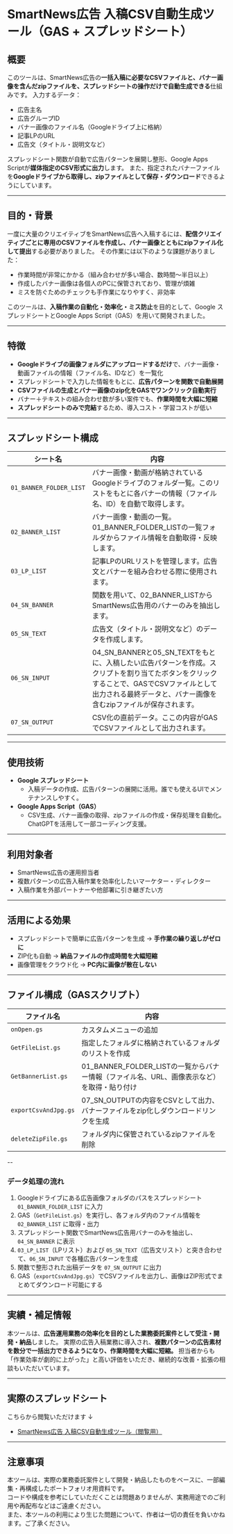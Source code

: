# SmartNews広告 入稿CSV自動生成ツール（GAS + スプレッドシート）

## 概要
このツールは、SmartNews広告の**一括入稿に必要なCSVファイルと、バナー画像を含んだzipファイルを、スプレッドシートの操作だけで自動生成できる**仕組みです。
入力するデータ：
- 広告主名
- 広告グループID
- バナー画像のファイル名（Googleドライブ上に格納）
- 記事LPのURL
- 広告文（タイトル・説明文など）

スプレッドシート関数が自動で広告パターンを展開し整形、Google Apps Scriptが**媒体指定のCSV形式に出力**します。
また、指定されたバナーファイルを**Googleドライブから取得し、zipファイルとして保存・ダウンロード**できるようにしています。

---

## 目的・背景
一度に大量のクリエイティブをSmartNews広告へ入稿するには、**配信クリエイティブごとに専用のCSVファイルを作成し、バナー画像とともにzipファイル化して提出**する必要がありました。
その作業には以下のような課題がありました：
- 作業時間が非常にかかる（組み合わせが多い場合、数時間〜半日以上）
- 作成したバナー画像は各個人のPCに保管されており、管理が煩雑
- ミスを防ぐためのチェックも手作業になりやすく、非効率

このツールは、**入稿作業の自動化・効率化・ミス防止**を目的として、Google スプレッドシートとGoogle Apps Script（GAS）を用いて開発されました。

---

## 特徴
- **Googleドライブの画像フォルダにアップロードするだけ**で、バナー画像・動画ファイルの情報（ファイル名、IDなど）を一覧化
- スプレッドシートで入力した情報をもとに、**広告パターンを関数で自動展開**
- **CSVファイルの生成とバナー画像のzip化をGASでワンクリック自動実行**
- バナー＋テキストの組み合わせ数が多い案件でも、**作業時間を大幅に短縮**
- **スプレッドシートのみで完結**するため、導入コスト・学習コストが低い

---

## スプレッドシート構成

| シート名 | 内容 |
|--------|------|
| `01_BANNER_FOLDER_LIST` | バナー画像・動画が格納されているGoogleドライブのフォルダ一覧。このリストをもとに各バナーの情報（ファイル名、ID）を自動で取得します。 |
| `02_BANNER_LIST` | バナー画像・動画の一覧。01_BANNER_FOLDER_LISTの一覧フォルダからファイル情報を自動取得・反映します。 |
| `03_LP_LIST` | 記事LPのURLリストを管理します。広告文とバナーを組み合わせる際に使用されます。 |
| `04_SN_BANNER` | 関数を用いて、02_BANNER_LISTからSmartNews広告用のバナーのみを抽出します。 |
| `05_SN_TEXT` | 広告文（タイトル・説明文など）のデータを作成します。 |
| `06_SN_INPUT` | 04_SN_BANNERと05_SN_TEXTをもとに、入稿したい広告パターンを作成。スクリプトを割り当てたボタンをクリックすることで、GASでCSVファイルとして出力される最終データと、バナー画像を含むzipファイルが保存されます。 |
| `07_SN_OUTPUT` | CSV化の直前データ。ここの内容がGASでCSVファイルとして出力されます。 |

---

## 使用技術
- **Google スプレッドシート**
   - 入稿データの作成、広告パターンの展開に活用。誰でも使えるUIでメンテナンスしやすく。
- **Google Apps Script（GAS）**
  - CSV生成、バナー画像の取得、zipファイルの作成・保存処理を自動化。ChatGPTを活用して一部コーディング支援。

---

## 利用対象者
- SmartNews広告の運用担当者
- 複数パターンの広告入稿作業を効率化したいマーケター・ディレクター
- 入稿作業を外部パートナーや他部署に引き継ぎたい方

---

## 活用による効果
- スプレッドシートで簡単に広告パターンを生成 → **手作業の繰り返しがゼロに**
- ZIP化も自動 → **納品ファイルの作成時間を大幅短縮**
- 画像管理をクラウド化 → **PC内に画像が散在しない**

---

## ファイル構成（GASスクリプト）

| ファイル名 | 内容 |
|------------|------|
| `onOpen.gs` | カスタムメニューの追加 |
| `GetFileList.gs` | 指定したフォルダに格納されているフォルダのリストを作成 |
| `GetBannerList.gs` | 01_BANNER_FOLDER_LISTの一覧からバナー情報（ファイル名、URL、画像表示など）を取得・貼り付け |
| `exportCsvAndJpg.gs` | 07_SN_OUTPUTの内容をCSVとして出力、バナーファイルをzip化しダウンロードリンクを生成 |
| `deleteZipFile.gs` | フォルダ内に保管されているzipファイルを削除 |

--

### データ処理の流れ

1. Googleドライブにある広告画像フォルダのパスをスプレッドシート `01_BANNER_FOLDER_LIST` に入力
2. GAS（`GetFileList.gs`）を実行し、各フォルダ内のファイル情報を `02_BANNER_LIST` に取得・出力
3. スプレッドシート関数でSmartNews広告用バナーのみを抽出し、`04_SN_BANNER` に表示
4. `03_LP_LIST`（LPリスト）および `05_SN_TEXT`（広告文リスト）と突き合わせて、`06_SN_INPUT` で各種広告パターンを生成
5. 関数で整形された出稿データを `07_SN_OUTPUT` に出力
6. GAS（`exportCsvAndJpg.gs`）でCSVファイルを出力し、画像はZIP形式でまとめてダウンロード可能にする

---

## 実績・補足情報

本ツールは、**広告運用業務の効率化を目的とした業務委託案件として受注・開発・納品**しました。
実際の広告入稿業務に導入され、**複数パターンの広告素材を数分で一括出力できるようになり、作業時間を大幅に短縮。**
担当者からも「作業効率が劇的に上がった」と高い評価をいただき、継続的な改善・拡張の相談もいただいています。

----

## 実際のスプレッドシート  
こちらから閲覧いただけます ↓
- [SmartNews広告 入稿CSV自動生成ツール（閲覧用）](https://docs.google.com/spreadsheets/d/1IgRgQu9y_3dHcsPGsxs1hUvc8_We5CCQus3Ji-sSiPk/edit?gid=968352328#gid=968352328)

---

## 注意事項
本ツールは、実際の業務委託案件として開発・納品したものをベースに、一部編集・再構成したポートフォリオ用資料です。  
コードや構成を参考にしていただくことは問題ありませんが、実務用途でのご利用や再配布などはご遠慮ください。  
また、本ツールの利用により生じた問題について、作者は一切の責任を負いかねます。ご了承ください。

